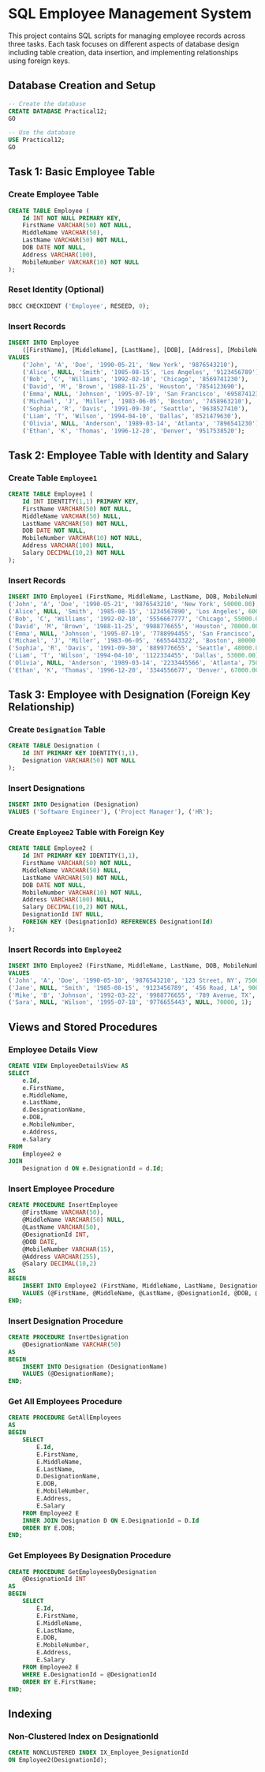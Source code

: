 # SQL Employee Management System

This project contains SQL scripts for managing employee records across three tasks. Each task focuses on different aspects of database design including table creation, data insertion, and implementing relationships using foreign keys.

## Database Creation and Setup

```sql
-- Create the database
CREATE DATABASE Practical12;
GO

-- Use the database
USE Practical12;
GO
```

## Task 1: Basic Employee Table

### Create Employee Table

```sql
CREATE TABLE Employee (
    Id INT NOT NULL PRIMARY KEY,
    FirstName VARCHAR(50) NOT NULL,
    MiddleName VARCHAR(50),
    LastName VARCHAR(50) NOT NULL,
    DOB DATE NOT NULL,
    Address VARCHAR(100),
    MobileNumber VARCHAR(10) NOT NULL
);
```

### Reset Identity (Optional)

```sql
DBCC CHECKIDENT ('Employee', RESEED, 0);
```

### Insert Records

```sql
INSERT INTO Employee
    ([FirstName], [MiddleName], [LastName], [DOB], [Address], [MobileNumber])
VALUES 
    ('John', 'A', 'Doe', '1990-05-21', 'New York', '9876543210'),
    ('Alice', NULL, 'Smith', '1985-08-15', 'Los Angeles', '9123456789'),
    ('Bob', 'C', 'Williams', '1992-02-10', 'Chicago', '8569741230'),
    ('David', 'M', 'Brown', '1988-11-25', 'Houston', '7854123690'),
    ('Emma', NULL, 'Johnson', '1995-07-19', 'San Francisco', '6958741230'),
    ('Michael', 'J', 'Miller', '1983-06-05', 'Boston', '7458963210'),
    ('Sophia', 'R', 'Davis', '1991-09-30', 'Seattle', '9638527410'),
    ('Liam', 'T', 'Wilson', '1994-04-10', 'Dallas', '8521479630'),
    ('Olivia', NULL, 'Anderson', '1989-03-14', 'Atlanta', '7896541230'),
    ('Ethan', 'K', 'Thomas', '1996-12-20', 'Denver', '9517538520');
```

## Task 2: Employee Table with Identity and Salary

### Create Table `Employee1`

```sql
CREATE TABLE Employee1 (
    Id INT IDENTITY(1,1) PRIMARY KEY,
    FirstName VARCHAR(50) NOT NULL,
    MiddleName VARCHAR(50) NULL,
    LastName VARCHAR(50) NOT NULL,
    DOB DATE NOT NULL,
    MobileNumber VARCHAR(10) NOT NULL,
    Address VARCHAR(100) NULL,
    Salary DECIMAL(10,2) NOT NULL
);
```

### Insert Records

```sql
INSERT INTO Employee1 (FirstName, MiddleName, LastName, DOB, MobileNumber, Address, Salary) VALUES 
('John', 'A', 'Doe', '1990-05-21', '9876543210', 'New York', 50000.00),
('Alice', NULL, 'Smith', '1985-08-15', '1234567890', 'Los Angeles', 60000.00),
('Bob', 'C', 'Williams', '1992-02-10', '5556667777', 'Chicago', 55000.00),
('David', 'M', 'Brown', '1988-11-25', '9988776655', 'Houston', 70000.00),
('Emma', NULL, 'Johnson', '1995-07-19', '7788994455', 'San Francisco', 62000.00),
('Michael', 'J', 'Miller', '1983-06-05', '6655443322', 'Boston', 80000.00),
('Sophia', 'R', 'Davis', '1991-09-30', '8899776655', 'Seattle', 48000.00),
('Liam', 'T', 'Wilson', '1994-04-10', '1122334455', 'Dallas', 53000.00),
('Olivia', NULL, 'Anderson', '1989-03-14', '2233445566', 'Atlanta', 75000.00),
('Ethan', 'K', 'Thomas', '1996-12-20', '3344556677', 'Denver', 67000.00);
```

## Task 3: Employee with Designation (Foreign Key Relationship)

### Create `Designation` Table

```sql
CREATE TABLE Designation (
    Id INT PRIMARY KEY IDENTITY(1,1),
    Designation VARCHAR(50) NOT NULL
);
```

### Insert Designations

```sql
INSERT INTO Designation (Designation) 
VALUES ('Software Engineer'), ('Project Manager'), ('HR');
```

### Create `Employee2` Table with Foreign Key

```sql
CREATE TABLE Employee2 (
    Id INT PRIMARY KEY IDENTITY(1,1),
    FirstName VARCHAR(50) NOT NULL,
    MiddleName VARCHAR(50) NULL,
    LastName VARCHAR(50) NOT NULL,
    DOB DATE NOT NULL,
    MobileNumber VARCHAR(10) NOT NULL,
    Address VARCHAR(100) NULL,
    Salary DECIMAL(10,2) NOT NULL,
    DesignationId INT NULL,
    FOREIGN KEY (DesignationId) REFERENCES Designation(Id)
);
```

### Insert Records into `Employee2`

```sql
INSERT INTO Employee2 (FirstName, MiddleName, LastName, DOB, MobileNumber, Address, Salary, DesignationId) 
VALUES 
('John', 'A', 'Doe', '1990-05-10', '9876543210', '123 Street, NY', 75000, 1),
('Jane', NULL, 'Smith', '1985-08-15', '9123456789', '456 Road, LA', 90000, 2),
('Mike', 'B', 'Johnson', '1992-03-22', '9988776655', '789 Avenue, TX', 80000, 1),
('Sara', NULL, 'Wilson', '1995-07-18', '9776655443', NULL, 70000, 1);
```

## Views and Stored Procedures

### Employee Details View

```sql
CREATE VIEW EmployeeDetailsView AS
SELECT 
    e.Id, 
    e.FirstName, 
    e.MiddleName, 
    e.LastName, 
    d.DesignationName, 
    e.DOB, 
    e.MobileNumber, 
    e.Address, 
    e.Salary
FROM 
    Employee2 e
JOIN 
    Designation d ON e.DesignationId = d.Id;
```

### Insert Employee Procedure

```sql
CREATE PROCEDURE InsertEmployee  
    @FirstName VARCHAR(50),  
    @MiddleName VARCHAR(50) NULL,  
    @LastName VARCHAR(50),  
    @DesignationId INT,  
    @DOB DATE,  
    @MobileNumber VARCHAR(15),  
    @Address VARCHAR(255),  
    @Salary DECIMAL(10,2)  
AS  
BEGIN  
    INSERT INTO Employee2 (FirstName, MiddleName, LastName, DesignationId, DOB, MobileNumber, Address, Salary)  
    VALUES (@FirstName, @MiddleName, @LastName, @DesignationId, @DOB, @MobileNumber, @Address, @Salary);  
END;
```

### Insert Designation Procedure

```sql
CREATE PROCEDURE InsertDesignation
    @DesignationName VARCHAR(50)  
AS  
BEGIN  
    INSERT INTO Designation (DesignationName)  
    VALUES (@DesignationName);  
END;
```

### Get All Employees Procedure

```sql
CREATE PROCEDURE GetAllEmployees  
AS  
BEGIN  
    SELECT  
        E.Id,  
        E.FirstName,  
        E.MiddleName,  
        E.LastName,  
        D.DesignationName,  
        E.DOB,  
        E.MobileNumber,  
        E.Address,  
        E.Salary  
    FROM Employee2 E  
    INNER JOIN Designation D ON E.DesignationId = D.Id  
    ORDER BY E.DOB;  
END;
```

### Get Employees By Designation Procedure

```sql
CREATE PROCEDURE GetEmployeesByDesignation  
    @DesignationId INT  
AS  
BEGIN  
    SELECT  
        E.Id,  
        E.FirstName,  
        E.MiddleName,  
        E.LastName,  
        E.DOB,  
        E.MobileNumber,  
        E.Address,  
        E.Salary  
    FROM Employee2 E  
    WHERE E.DesignationId = @DesignationId  
    ORDER BY E.FirstName;  
END;
```

## Indexing

### Non-Clustered Index on DesignationId

```sql
CREATE NONCLUSTERED INDEX IX_Employee_DesignationId
ON Employee2(DesignationId);
```
